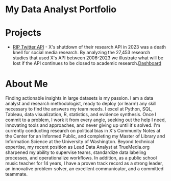 # My Data Analyst Portfolio

# Projects
- [RIP Twitter API](https://github.com/ryanmurt/Twitter) - X's shutdown of their research API in 2023 was a death knell for social media research. By analyzing the 27,453 research studies that used X's API between 2006-2023 we illustrate what will be lost if the API continues to be closed to academic research.[Dashboard](https://public.tableau.com/app/profile/ryan.murtfeldt/viz/shared/3Q2NMWGDJ)

# About Me
Finding actionable insights in large datasets is my passion. I am a data analyst and research methodologist, ready to deploy (or learn!) any skill necessary to find the answers my team needs. I excel at Python, SQL, Tableau, data visualization, R, statistics, and evidence synthesis. Once I commit to a problem, I work it from every angle, seeking out the help I need, innovating tools and approaches, and never giving up until it's solved. I'm currently conducting research on political bias in X's Community Notes at the Center for an Informed Public, and completing my Master of Library and Information Science at the University of Washington. Beyond technical expertise, my recent position as Lead Data Analyst at TrueMedia.org sharpened my ability to supervise teams, standardize data labeling processes, and operationalize workflows. In addition, as a public school music teacher for 14 years, I have a proven track record as a strong leader, an innovative problem-solver, an excellent communicator, and a committed teammate.
